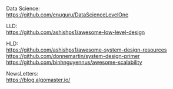 Data Science:<br />
https://github.com/enuguru/DataScienceLevelOne<br />

LLD:<br />
https://github.com/ashishps1/awesome-low-level-design<br />

HLD:<br />
https://github.com/ashishps1/awesome-system-design-resources<br />
https://github.com/donnemartin/system-design-primer<br />
https://github.com/binhnguyennus/awesome-scalability<br />

NewsLetters:<br />
https://blog.algomaster.io/<br />
